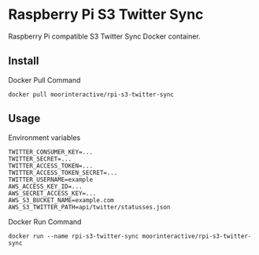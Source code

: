 # Raspberry Pi S3 Twitter Sync

Raspberry Pi compatible S3 Twitter Sync Docker container.

## Install

Docker Pull Command

``docker pull moorinteractive/rpi-s3-twitter-sync``

## Usage

Environment variables

```
TWITTER_CONSUMER_KEY=...
TWITTER_SECRET=...
TWITTER_ACCESS_TOKEN=...
TWITTER_ACCESS_TOKEN_SECRET=...
TWITTER_USERNAME=example
AWS_ACCESS_KEY_ID=...
AWS_SECRET_ACCESS_KEY=...
AWS_S3_BUCKET_NAME=example.com
AWS_S3_TWITTER_PATH=api/twitter/statusses.json

```

Docker Run Command

``docker run --name rpi-s3-twitter-sync moorinteractive/rpi-s3-twitter-sync``
